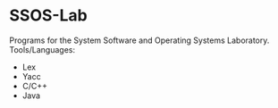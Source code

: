 # SSOS-Lab
Programs for the System Software and Operating Systems Laboratory.
Tools/Languages:
- Lex
- Yacc
- C/C++
- Java
